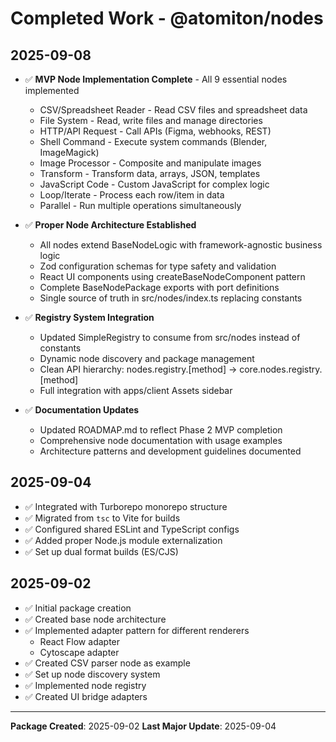 # Completed Work - @atomiton/nodes

## 2025-09-08

- ✅ **MVP Node Implementation Complete** - All 9 essential nodes implemented
  - CSV/Spreadsheet Reader - Read CSV files and spreadsheet data
  - File System - Read, write files and manage directories
  - HTTP/API Request - Call APIs (Figma, webhooks, REST)
  - Shell Command - Execute system commands (Blender, ImageMagick)
  - Image Processor - Composite and manipulate images
  - Transform - Transform data, arrays, JSON, templates
  - JavaScript Code - Custom JavaScript for complex logic
  - Loop/Iterate - Process each row/item in data
  - Parallel - Run multiple operations simultaneously

- ✅ **Proper Node Architecture Established**
  - All nodes extend BaseNodeLogic with framework-agnostic business logic
  - Zod configuration schemas for type safety and validation
  - React UI components using createBaseNodeComponent pattern
  - Complete BaseNodePackage exports with port definitions
  - Single source of truth in src/nodes/index.ts replacing constants

- ✅ **Registry System Integration**
  - Updated SimpleRegistry to consume from src/nodes instead of constants
  - Dynamic node discovery and package management
  - Clean API hierarchy: nodes.registry.[method] → core.nodes.registry.[method]
  - Full integration with apps/client Assets sidebar

- ✅ **Documentation Updates**
  - Updated ROADMAP.md to reflect Phase 2 MVP completion
  - Comprehensive node documentation with usage examples
  - Architecture patterns and development guidelines documented

## 2025-09-04

- ✅ Integrated with Turborepo monorepo structure
- ✅ Migrated from `tsc` to Vite for builds
- ✅ Configured shared ESLint and TypeScript configs
- ✅ Added proper Node.js module externalization
- ✅ Set up dual format builds (ES/CJS)

## 2025-09-02

- ✅ Initial package creation
- ✅ Created base node architecture
- ✅ Implemented adapter pattern for different renderers
  - React Flow adapter
  - Cytoscape adapter
- ✅ Created CSV parser node as example
- ✅ Set up node discovery system
- ✅ Implemented node registry
- ✅ Created UI bridge adapters

---

**Package Created**: 2025-09-02
**Last Major Update**: 2025-09-04

